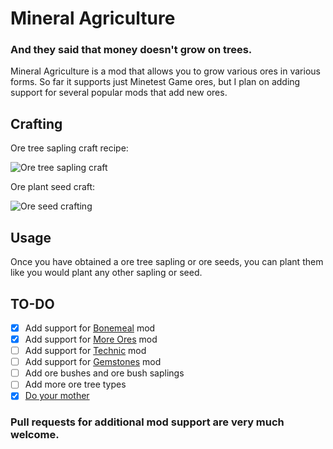 # Mineral Agriculture
### And they said that money doesn't grow on trees.
Mineral Agriculture is a mod that allows you to grow various ores in various forms.
So far it supports just Minetest Game ores, but I plan on adding support for several popular mods that add new ores.


## Crafting

Ore tree sapling craft recipe:

![Ore tree sapling craft](https://media.discordapp.net/attachments/708439664209690695/963405265187766332/Untitled-1fixixix.gif)

Ore plant seed craft:

![Ore seed crafting](https://media.discordapp.net/attachments/708439664209690695/963405470092120064/Untitled-12notbig.gif)
## Usage
Once you have obtained a ore tree sapling or ore seeds, you can plant them like you would plant any other sapling or seed.


## TO-DO
- [x] Add support for [Bonemeal](https://notabug.org/tenplus1/bonemeal) mod
- [x] Add support for [More Ores](https://github.com/minetest-mods/moreores) mod
- [ ] Add support for [Technic](https://github.com/minetest-mods/technic) mod
- [ ] Add support for [Gemstones](https://github.com/KodaTheGuy/Gemstones) mod
- [ ] Add ore bushes and ore bush saplings
- [ ] Add more ore tree types
- [x] [Do your mother](https://www.youtube.com/watch?v=5t53TcKIlMc)

### Pull requests for additional mod support are very much welcome.
